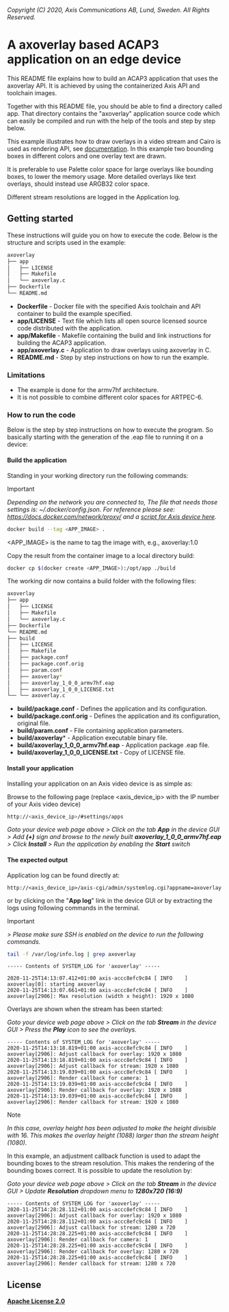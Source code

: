 *Copyright (C) 2020, Axis Communications AB, Lund, Sweden. All Rights Reserved.*

# A axoverlay based ACAP3 application on an edge device
This README file explains how to build an ACAP3 application that uses the axoverlay API. It is achieved by using the containerized Axis API and toolchain images.

Together with this README file, you should be able to find a directory called app. That directory contains the "axoverlay" application source code which can easily be compiled and run with the help of the tools and step by step below.

This example illustrates how to draw overlays in a video stream and Cairo is used as rendering API, see [documentation](https://www.cairographics.org/). In this example two bounding boxes in different colors and one overlay text are drawn.

It is preferable to use Palette color space for large overlays like bounding boxes, to lower the memory usage.
More detailed overlays like text overlays, should instead use ARGB32 color space.

Different stream resolutions are logged in the Application log.

## Getting started
These instructions will guide you on how to execute the code. Below is the structure and scripts used in the example:

```bash
axoverlay
├── app
│   ├── LICENSE
│   ├── Makefile
│   └── axoverlay.c
├── Dockerfile
└── README.md
```

* **Dockerfile** - Docker file with the specified Axis toolchain and API container to build the example specified.
* **app/LICENSE** - Text file which lists all open source licensed source code distributed with the application.
* **app/Makefile** - Makefile containing the build and link instructions for building the ACAP3 application.
* **app/axoverlay.c** - Application to draw overlays using axoverlay in C.
* **README.md** - Step by step instructions on how to run the example.

### Limitations
* The example is done for the armv7hf architecture.
* It is not possible to combine different color spaces for ARTPEC-6.

### How to run the code
Below is the step by step instructions on how to execute the program. So basically starting with the generation of the .eap file to running it on a device:

#### Build the application
Standing in your working directory run the following commands:

> [!IMPORTANT]
> *Depending on the network you are connected to,
The file that needs those settings is: *~/.docker/config.json.*
For reference please see: https://docs.docker.com/network/proxy/ and a
[script for Axis device here](../FAQs.md#HowcanIset-upnetworkproxysettingsontheAxisdevice?).*

```bash
docker build --tag <APP_IMAGE> .
```

<APP_IMAGE> is the name to tag the image with, e.g., axoverlay:1.0

Copy the result from the container image to a local directory build:

```bash
docker cp $(docker create <APP_IMAGE>):/opt/app ./build
```

The working dir now contains a build folder with the following files:

```bash
axoverlay
├── app
│   ├── LICENSE
│   ├── Makefile
│   └── axoverlay.c
├── Dockerfile
└── README.md
├── build
│   ├── LICENSE
│   ├── Makefile
│   ├── package.conf
│   ├── package.conf.orig
│   ├── param.conf
│   ├── axoverlay*
│   ├── axoverlay_1_0_0_armv7hf.eap
│   ├── axoverlay_1_0_0_LICENSE.txt
└── └── axoverlay.c
```

* **build/package.conf** - Defines the application and its configuration.
* **build/package.conf.orig** - Defines the application and its configuration, original file.
* **build/param.conf** - File containing application parameters.
* **build/axoverlay*** - Application executable binary file.
* **build/axoverlay_1_0_0_armv7hf.eap** - Application package .eap file.
* **build/axoverlay_1_0_0_LICENSE.txt** - Copy of LICENSE file.

#### Install your application
Installing your application on an Axis video device is as simple as:

Browse to the following page (replace <axis_device_ip> with the IP number of your Axis video device)

```bash
http://<axis_device_ip>/#settings/apps
```

*Goto your device web page above > Click on the tab **App** in the device GUI > Add **(+)** sign and browse to
the newly built **axoverlay_1_0_0_armv7hf.eap** > Click **Install** > Run the application by enabling the **Start** switch*

#### The expected output
Application log can be found directly at:

```
http://<axis_device_ip>/axis-cgi/admin/systemlog.cgi?appname=axoverlay
```

or by clicking on the "**App log**" link in the device GUI or by extracting the logs using following commands in the terminal.

>[!IMPORTANT]
*> Please make sure SSH is enabled on the device to run the following commands.*

```bash
tail -f /var/log/info.log | grep axoverlay
```

```
----- Contents of SYSTEM_LOG for 'axoverlay' -----

2020-11-25T14:13:07.412+01:00 axis-accc8efc9c84 [ INFO    ] axoverlay[0]: starting axoverlay
2020-11-25T14:13:07.661+01:00 axis-accc8efc9c84 [ INFO    ] axoverlay[2906]: Max resolution (width x height): 1920 x 1080
```

Overlays are shown when the stream has been started:

*Goto your device web page above > Click on the tab **Stream** in the device GUI >  Press the **Play** icon to see the overlays.*

```
----- Contents of SYSTEM_LOG for 'axoverlay' -----
2020-11-25T14:13:18.819+01:00 axis-accc8efc9c84 [ INFO    ] axoverlay[2906]: Adjust callback for overlay: 1920 x 1080
2020-11-25T14:13:18.819+01:00 axis-accc8efc9c84 [ INFO    ] axoverlay[2906]: Adjust callback for stream: 1920 x 1080
2020-11-25T14:13:19.039+01:00 axis-accc8efc9c84 [ INFO    ] axoverlay[2906]: Render callback for camera: 1
2020-11-25T14:13:19.039+01:00 axis-accc8efc9c84 [ INFO    ] axoverlay[2906]: Render callback for overlay: 1920 x 1088
2020-11-25T14:13:19.039+01:00 axis-accc8efc9c84 [ INFO    ] axoverlay[2906]: Render callback for stream: 1920 x 1080
```

> [!NOTE]
> *In this case, overlay height has been adjusted to make the height divisible with 16.
> This makes the overlay height (1088) larger than the stream height (1080).*

In this example, an adjustment callback function is used to adapt the bounding boxes to the stream resolution. This makes the rendering of the bounding boxes correct.
It is possible to update the resolution by:

*Goto your device web page above > Click on the tab **Stream** in the device GUI > Update **Resolution** dropdown menu to **1280x720 (16:9)***

```
----- Contents of SYSTEM_LOG for 'axoverlay' -----
2020-11-25T14:28:28.112+01:00 axis-accc8efc9c84 [ INFO    ] axoverlay[2906]: Adjust callback for overlay: 1920 x 1080
2020-11-25T14:28:28.112+01:00 axis-accc8efc9c84 [ INFO    ] axoverlay[2906]: Adjust callback for stream: 1280 x 720
2020-11-25T14:28:28.225+01:00 axis-accc8efc9c84 [ INFO    ] axoverlay[2906]: Render callback for camera: 1
2020-11-25T14:28:28.225+01:00 axis-accc8efc9c84 [ INFO    ] axoverlay[2906]: Render callback for overlay: 1280 x 720
2020-11-25T14:28:28.225+01:00 axis-accc8efc9c84 [ INFO    ] axoverlay[2906]: Render callback for stream: 1280 x 720
```

## License
**[Apache License 2.0](../LICENSE)**
